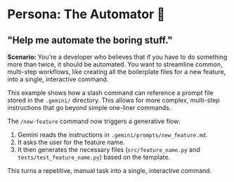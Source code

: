 # Persona: The Automator 🤖

## "Help me automate the boring stuff."

**Scenario:** You're a developer who believes that if you have to do something more than twice, it should be automated. You want to streamline common, multi-step workflows, like creating all the boilerplate files for a new feature, into a single, interactive command.

This example shows how a slash command can reference a prompt file stored in the `.gemini/` directory. This allows for more complex, multi-step instructions that go beyond simple one-liner commands.

The `/new-feature` command now triggers a generative flow:
1. Gemini reads the instructions in `.gemini/prompts/new_feature.md`.
2. It asks the user for the feature name.
3. It then generates the necessary files (`src/feature_name.py` and `tests/test_feature_name.py`) based on the template.

This turns a repetitive, manual task into a single, interactive command.
